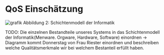 # QoS Einschätzung


![grafik](https://user-images.githubusercontent.com/57149152/213377687-3fe6ed9d-2d6b-4ae2-841d-c4a00703aed3.png)
Abbildung 2: Schichtenmodell der Informatik


TODO: Die einzelnen Bestandteile unseres Systems in das Schichtenmodell der Informatik(Menware. Orgware, Hardware, Software)
einordnen -> Diagramm kommt Donnerstag von Frau Riester
einordnen und beschreiben welche Qualitätsmerkmale wir bei welchem Bestanteil erfüllt haben.



